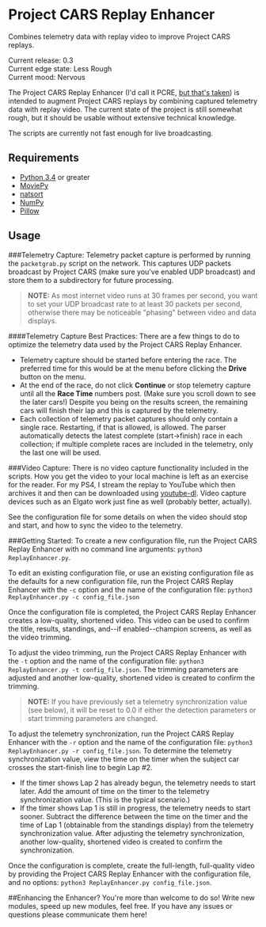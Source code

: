 # Project CARS Replay Enhancer
Combines telemetry data with replay video to improve Project CARS replays.

Current release: 0.3  
Current edge state: Less Rough  
Current mood: Nervous  

The Project CARS Replay Enhancer (I'd call it PCRE, [but that's taken](http://www.pcre.org/ "PCRE")) is intended to augment Project CARS replays by combining captured telemetry data with replay video. The current state of the project is still somewhat rough, but it should be usable without extensive technical knowledge.

The scripts are currently not fast enough for live broadcasting.

## Requirements
* [Python 3.4](https://www.python.org/download/releases/3.4.0/ "Python 3.4.0") or greater
* [MoviePy](http://zulko.github.io/moviepy/ "MoviePy")
* [natsort](https://pypi.python.org/pypi/natsort "natsort")
* [NumPy](http://www.numpy.org/ "NumPy")
* [Pillow](https://pypi.python.org/pypi/Pillow "Pillow")

## Usage
###Telemetry Capture:
Telemetry packet capture is performed by running the `packetgrab.py` script on the network. This captures UDP packets broadcast by Project CARS (make sure you've enabled UDP broadcast) and store them to a subdirectory for future processing.

> **NOTE:** As most internet video runs at 30 frames per second, you want to set your UDP broadcast rate to at least 30 packets per second, otherwise there may be noticeable "phasing" between video and data displays.

####Telemetry Capture Best Practices:
There are a few things to do to optimize the telemetry data used by the Project CARS Replay Enhancer.

* Telemetry capture should be started before entering the race. The preferred time for this would be at the menu before clicking the **Drive** button on the menu.
* At the end of the race, do not click **Continue** or stop telemetry capture until all the **Race Time** numbers post. (Make sure you scroll down to see the later cars!) Despite you being on the results screen, the remaining cars will finish their lap and this is captured by the telemetry.
* Each collection of telemetry packet captures should only contain a single race. Restarting, if that is allowed, is allowed. The parser automatically detects the latest complete (start->finish) race in each collection; if multiple complete races are included in the telemetry, only the last one will be used.
    
###Video Capture:
There is no video capture functionality included in the scripts. How you get the video to your local machine is left as an exercise for the reader. For my PS4, I stream the replay to YouTube which then archives it and then can be downloaded using [youtube-dl](https://rg3.github.io/youtube-dl/ "youtube-dl"). Video capture devices such as an Elgato work just fine as well (probably better, actually).
    
See the configuration file for some details on when the video should stop and start, and how to sync the video to the telemetry.
    
###Getting Started:
To create a new configuration file, run the Project CARS Replay Enhancer with no command line arguments: `python3 ReplayEnhancer.py`.

To edit an existing configuration file, or use an existing configuration file as the defaults for a new configuration file, run the Project CARS Replay Enhancer with the `-c` option and the name of the configuration file: `python3 ReplayEnhancer.py -c config_file.json`

Once the configuration file is completed, the Project CARS Replay Enhancer creates a low-quality, shortened video. This video can be used to confirm the title, results, standings, and--if enabled--champion screens, as well as the video trimming.

To adjust the video trimming, run the Project CARS Replay Enhancer with the `-t` option and the name of the configuration file: `python3 ReplayEnhancer.py -t config_file.json`. The trimming parameters are adjusted and another low-quality, shortened video is created to confirm the trimming.

> **NOTE:** If you have previously set a telemetry synchronization value (see below), it will be reset to 0.0 if either the detection parameters or start trimming parameters are changed.

To adjust the telemetry synchronization, run the Project CARS Replay Enhancer with the `-r` option and the name of the configuration file: `python3 ReplayEnhancer.py -r config_file.json`. To determine the telemetry synchronization value, view the time on the timer when the subject car crosses the start-finish line to begin Lap #2.
* If the timer shows Lap 2 has already begun, the telemetry needs to start later. Add the amount of time on the timer to the telemetry synchronization value. (This is the typical scenario.)
* If the timer shows Lap 1 is still in progress, the telemetry needs to start sooner. Subtract the difference between the time on the timer and the time of Lap 1 (obtainable from the standings display) from the telemetry synchronization value.
After adjusting the telemetry synchronization, another low-quality, shortened video is created to confirm the synchronization.

Once the configuration is complete, create the full-length, full-quality video by providing the Project CARS Replay Enhancer with the configuration file, and no options: `python3 ReplayEnhancer.py config_file.json`.
      
##Enhancing the Enhancer?
You're more than welcome to do so! Write new modules, speed up new modules, feel free. If you have any issues or questions please communicate them here!
